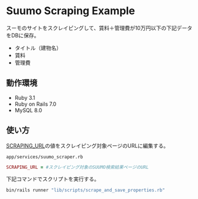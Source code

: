 # Suumo Scraping Example
スーモのサイトをスクレイピングして、賃料＋管理費が10万円以下の下記データをDBに保存。
- タイトル（建物名）
- 賃料
- 管理費

## 動作環境
- Ruby 3.1
- Ruby on Rails 7.0
- MySQL 8.0

## 使い方
[SCRAPING_URL](https://github.com/heromoon9218/suumo-scraping/blob/0e9b362f8adc4fc0e2b2edb04af166f73905501c/app/services/suumo_scraper.rb#L7)の値をスクレイピング対象ページのURLに編集する。

`app/services/suumo_scraper.rb`
```ruby
SCRAPING_URL = #スクレイピング対象のSUUMO検索結果ページのURL
```

下記コマンドでスクリプトを実行する。
```bash
bin/rails runner "lib/scripts/scrape_and_save_properties.rb"
```
